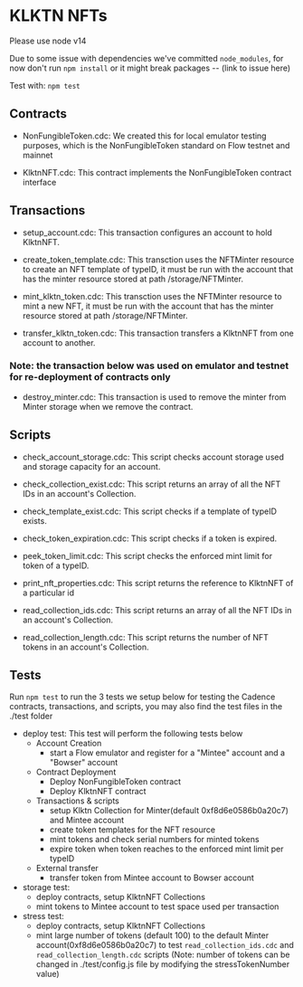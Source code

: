 # KLKTN NFTs

Please use node v14

Due to some issue with dependencies we've committed `node_modules`, for now don't run `npm install` or it might break packages -- (link to issue here)

Test with: `npm test`

## Contracts

* NonFungibleToken.cdc: We created this for local emulator testing purposes, which is the NonFungibleToken standard on Flow testnet and mainnet

* KlktnNFT.cdc: This contract implements the NonFungibleToken contract interface

## Transactions

* setup_account.cdc: This transaction configures an account to hold KlktnNFT.

* create_token_template.cdc: This transction uses the NFTMinter resource to create an NFT template of typeID, it must be run with the account that has the minter resource stored at path /storage/NFTMinter.

* mint_klktn_token.cdc: This transction uses the NFTMinter resource to mint a new NFT, it must be run with the account that has the minter resource stored at path /storage/NFTMinter.

* transfer_klktn_token.cdc: This transaction transfers a KlktnNFT from one account to another.

### Note: the transaction below was used on emulator and testnet for re-deployment of contracts only
*  destroy_minter.cdc: This transaction is used to remove the minter from Minter storage when we remove the contract.

## Scripts

* check_account_storage.cdc: This script checks account storage used and storage capacity for an account.

* check_collection_exist.cdc: This script returns an array of all the NFT IDs in an account's Collection.

* check_template_exist.cdc: This script checks if a template of typeID exists.

* check_token_expiration.cdc: This script checks if a token is expired.
  
* peek_token_limit.cdc: This script checks the enforced mint limit for token of a typeID.

* print_nft_properties.cdc: This script returns the reference to KlktnNFT of a particular id

* read_collection_ids.cdc: This script returns an array of all the NFT IDs in an account's Collection.

* read_collection_length.cdc: This script returns the number of NFT tokens in an account's Collection.


## Tests

Run `npm test` to run the 3 tests we setup below for testing the Cadence contracts, transactions, and scripts, you may also find the test files in the ./test folder

* deploy test:
This test will perform the following tests below
  * Account Creation 
    * start a Flow emulator and register for a "Mintee" account and a "Bowser" account
  * Contract Deployment
    * Deploy NonFungibleToken contract
    * Deploy KlktnNFT contract
  * Transactions & scripts
    * setup Klktn Collection for Minter(default 0xf8d6e0586b0a20c7) and Mintee account
    * create token templates for the NFT resource
    * mint tokens and check serial numbers for minted tokens
    * expire token when token reaches to the enforced mint limit per typeID
  * External transfer
    * transfer token from Mintee account to Bowser account
* storage test:
  * deploy contracts, setup KlktnNFT Collections
  * mint tokens to Mintee account to test space used per transaction
* stress test:
  * deploy contracts, setup KlktnNFT Collections
  * mint large number of tokens (default 100) to the default Minter account(0xf8d6e0586b0a20c7) to test `read_collection_ids.cdc` and `read_collection_length.cdc` scripts (Note: number of tokens can be changed in ./test/config.js file by modifying the stressTokenNumber value)